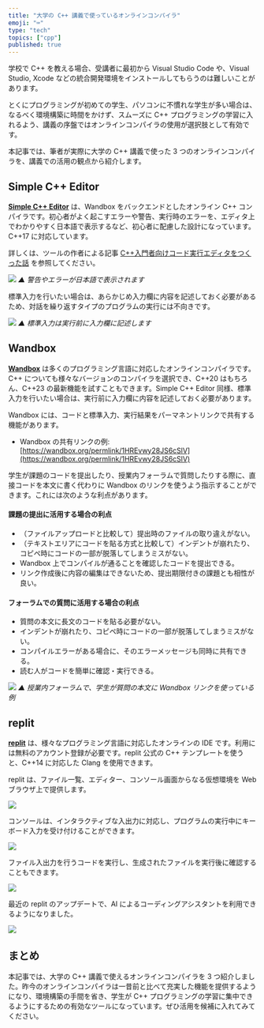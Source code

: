 ```yaml
---
title: "大学の C++ 講義で使っているオンラインコンパイラ"
emoji: "⌨️"
type: "tech"
topics: ["cpp"]
published: true
---
```


学校で C++ を教える場合、受講者に最初から Visual Studio Code や、Visual Studio, Xcode などの統合開発環境をインストールしてもらうのは難しいことがあります。

とくにプログラミングが初めての学生、パソコンに不慣れな学生が多い場合は、なるべく環境構築に時間をかけず、スムーズに C++ プログラミングの学習に入れるよう、講義の序盤ではオンラインコンパイラの使用が選択肢として有効です。

本記事では、筆者が実際に大学の C++ 講義で使った 3 つのオンラインコンパイラを、講義での活用の観点から紹介します。

## Simple C++ Editor
[**Simple C++ Editor**](https://tumoiyorozu.github.io/SimpleCppEditor/) は、Wandbox をバックエンドとしたオンライン C++ コンパイラです。初心者がよく起こすエラーや警告、実行時のエラーを、エディタ上でわかりやすく日本語で表示するなど、初心者に配慮した設計になっています。C++17 に対応しています。

詳しくは、ツールの作者による記事 [C++入門者向けコード実行エディタをつくった話](https://qiita.com/TumoiYorozu/items/7a9b862071edd5427200) を参照してください。

![](https://storage.googleapis.com/zenn-user-upload/14d4f22adfda-20231209.gif)
*▲ 警告やエラーが日本語で表示されます*

標準入力を行いたい場合は、あらかじめ入力欄に内容を記述しておく必要があるため、対話を繰り返すタイプのプログラムの実行には不向きです。

![](https://storage.googleapis.com/zenn-user-upload/91c2a1c469cc-20231209.png)
*▲ 標準入力は実行前に入力欄に記述します*

## Wandbox
[**Wandbox**](https://wandbox.org/) は多くのプログラミング言語に対応したオンラインコンパイラです。C++ についても様々なバージョンのコンパイラを選択でき、C++20 はもちろん、C++23 の最新機能を試すこともできます。Simple C++ Editor 同様、標準入力を行いたい場合は、実行前に入力欄に内容を記述しておく必要があります。

Wandbox には、コードと標準入力、実行結果をパーマネントリンクで共有する機能があります。

- Wandbox の共有リンクの例: [https://wandbox.org/permlink/1HREvwy28JS6cSlV](https://wandbox.org/permlink/1HREvwy28JS6cSlV)

学生が課題のコードを提出したり、授業内フォーラムで質問したりする際に、直接コードを本文に書く代わりに Wandbox のリンクを使うよう指示することができます。これには次のような利点があります。

#### 課題の提出に活用する場合の利点
- （ファイルアップロードと比較して）提出時のファイルの取り違えがない。
- （テキストエリアにコードを貼る方式と比較して）インデントが崩れたり、コピペ時にコードの一部が脱落してしまうミスがない。
- Wandbox 上でコンパイルが通ることを確認したコードを提出できる。
- リンク作成後に内容の編集はできないため、提出期限付きの課題とも相性が良い。

#### フォーラムでの質問に活用する場合の利点
- 質問の本文に長文のコードを貼る必要がない。
- インデントが崩れたり、コピペ時にコードの一部が脱落してしまうミスがない。
- コンパイルエラーがある場合に、そのエラーメッセージも同時に共有できる。
- 読む人がコードを簡単に確認・実行できる。

![](https://storage.googleapis.com/zenn-user-upload/af4b45cb5a61-20231209.png)
*▲ 授業内フォーラムで、学生が質問の本文に Wandbox リンクを使っている例*


## replit
[**replit**](https://replit.com/) は、様々なプログラミング言語に対応したオンラインの IDE です。利用には無料のアカウント登録が必要です。replit 公式の C++ テンプレートを使うと、C++14 に対応した Clang を使用できます。

replit は、ファイル一覧、エディター、コンソール画面からなる仮想環境を Web ブラウザ上で提供します。

![](https://storage.googleapis.com/zenn-user-upload/12bcf296d4c5-20231209.png)

コンソールは、インタラクティブな入出力に対応し、プログラムの実行中にキーボード入力を受け付けることができます。

![](https://storage.googleapis.com/zenn-user-upload/3fa296919e83-20231209.gif)

ファイル入出力を行うコードを実行し、生成されたファイルを実行後に確認することもできます。

![](https://storage.googleapis.com/zenn-user-upload/ac14fcb10922-20231209.gif)

最近の replit のアップデートで、AI によるコーディングアシスタントを利用できるようになりました。

![](https://storage.googleapis.com/zenn-user-upload/42fb0ee8ee3a-20231209.gif)


## まとめ
本記事では、大学の C++ 講義で使えるオンラインコンパイラを 3 つ紹介しました。昨今のオンラインコンパイラは一昔前と比べて充実した機能を提供するようになり、環境構築の手間を省き、学生が C++ プログラミングの学習に集中できるようにするための有効なツールになっています。ぜひ活用を候補に入れてみてください。
